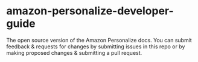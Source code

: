 # amazon-personalize-developer-guide
The open source version of the Amazon Personalize docs. You can submit feedback &amp; requests for changes by submitting issues in this repo or by making proposed changes &amp; submitting a pull request.
